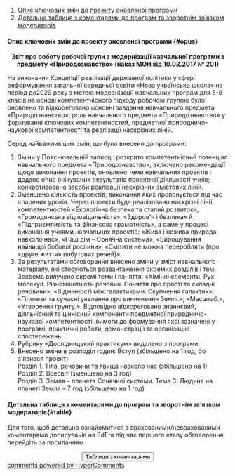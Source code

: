 <div id="hypercomments_widget" class="js-hypercomments-widget invisible"></div>

1. [Опис ключових змін до проекту оновленої програми](#opus)
2. [Детальна таблиця з коментарями до програм та зворотнім зв’язком модераторів](#table)

#### Опис ключових змін  до проекту оновленої  програми {#opus}

<p align="center"><b>Звіт про роботу робочої групи з модернізації навчальної програми з предмету «Природознавство» (наказ МОН від 10.02.2017 № 201)</b></p>

На виконання Концепції реалізації державної політики у сфері реформування загальної середньої освіти «Нова українська школа» на період до2029 року з метою модернізації навчальних програм для 5-9 класів на основі компетентнісного підходу робочою групою було оновлено та відкореговано основні завдання навчального предмета «Природознавство»; роль навчального предмета «Природознавство» у формуванні ключових компетентностей, предметної природничо-наукової компетентності та реалізації наскрізних ліній.

Серед найважливіших змін, що було внесено до програми: 
1.	Зміни у Пояснювальній записці: розкрито компетентнісний потенціал навчального предмета «Природознавство», включено рекомендації щодо виконання проектів, оновлено теми навчальних проектів і додано опис очікуваних результатів проектної діяльності учнів; конкретизовано засоби реалізації наскрізних змістових ліній.
2.	Зменшено кількість проектів, виконання яких пропонується під час спарених уроків. Через проекти буде реалізовано наскрізні лінії компетентностей «Екологічна безпека та сталий розвиток», «Громадянська відповідальність», «Здоров'я і безпека» й «Підприємливість та фінансова грамотність», а саме у процесі виконання учнями навчальних проектів: «Жива і нежива природа навколо нас», «Наш дім – Сонячна система», «Вирощування найвищої бобової рослини», «Смітити не можна переробляти (про «друге життя» побутових речей)».
3.	За результатами обговорення внесено зміни у зміст навчального матеріалу, які стосуються розвантаження окремих розділів і тем. Зокрема вилучено окремі теми і поняття: «Хімічні елементи. Рух молекул. Різноманітність речовин. Поняття про прості та складні речовини»; «Відмінності між галактиками. Скупчення галактик»; «Гіпотези та сучасні уявлення про виникнення Землі.»; «Масштаб.», «Утворення ґрунту.». Відповідно відкореговано знаннєвий, діяльнісний та ціннісний компоненти предметної природничо-наукової компетентності, вимоги до формування якої зазначені у програмі; практичні роботи, демонстрації та організацію спостережень. 
4.  Рубрику «Дослідницький практикум» видалено з програми.
5.	Внесено зміни в розподіл годин:
Вступ (збільшено на 1 год, бо з'явився проект)<br>
Розділ 1. Тіла, речовини та явища навколо нас (збільшено на 1)<br>
Розділ 2. Всесвіт (зменшено на 3 год)<br>
Розділ 3. Земля – планета Сонячної системи. Тема 3. Людина на планеті Земля – 7 год (збільшено на 1 год)

#### Детальна таблиця з коментарями до програм та зворотнім зв’язком модераторів{#table}

Для того, щоб детально ознайомитися з врахованими/неврахованими коментарями дописувачів на EdEra під час першого етапу обговорення, перейдіть за посиланням. 
<br>

<center><a href="https://drive.google.com/file/d/0B2LCoyWVMpMSZXBmV25Fak94WFk/view?usp=sharing" target="_blank"><button type="button" class="btn btn-primary" aria-haspopup="true" aria-expanded="false">Таблиця з коментарями</button></a></center>

<div class="js-hypercomments-container">
    <a href="http://hypercomments.com" class="hc-link" title="comments widget">comments powered by HyperComments</a>
</div>